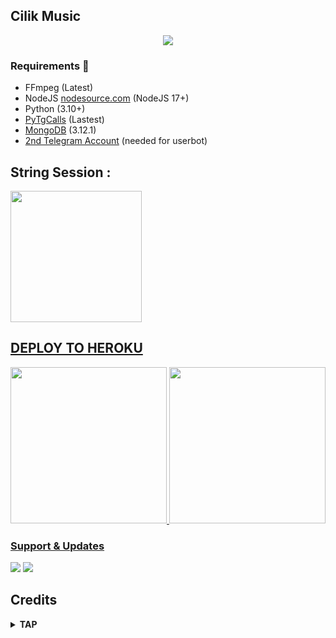 <h2 align="centre">Cilik Music</h2>

<p align="center">
  <img src="https://telegra.ph/file/062af7533fb7f44a30f0c.jpg">
</p>

<h3>Requirements 📝</h3>

- FFmpeg (Latest)
- NodeJS [nodesource.com](https://nodesource.com/) (NodeJS 17+)
- Python (3.10+)
- [PyTgCalls](https://github.com/pytgcalls/pytgcalls) (Lastest)
- [MongoDB](https://cloud.mongodb.com/) (3.12.1)
- [2nd Telegram Account](https://telegram.org/blog/themes-accounts#multiple-accounts) (needed for userbot)


## String Session :
<p align="left"><a href="https://t.me/CilikStringBot"><img src="https://img.shields.io/badge/Generate%20String%20Session-blue?style=for-the-flat&logo=telegram" width="210" height"34.45" /</a></p>

## DEPLOY TO HEROKU
<p align="left">
<a href="https://dashboard.heroku.com/new?template=https://github.com/Rzydx/CilikMusic.git"><img src="https://img.shields.io/badge/Deploy%20To%20Heroku-blueviolet?style=for-the-badge&logo=heroku" width="250""/</a>  
<a href="https://telegram.dog/XTZ_HerokuBot?start=Z3JleTQyMy9DaWxpa011c2ljIG1hc3Rlcg"><img src="https://img.shields.io/badge/Deploy%20Via%20Telegram-blue?style=for-the-badge&logo=telegram" width="250""/</a>  </p>

### Support & Updates 
<a href="https://t.me/CilikSupport"><img src="https://img.shields.io/badge/Join-Group%20Support-red.svg?style=for-the-badge&logo=Telegram"></a> 
<a href="https://t.me/CilikProject"><img src="https://img.shields.io/badge/Join-Updates%20Channel-red.svg?style=for-the-badge&logo=Telegram"></a>


## Credits

</details>

<details>
<summary><b> TAP </b></summary>
<br>

- [Yukki Music](https://github.com/TeamYukki/YukkiMusicBot)  
- [Pyrogram](https://github.com/pyrogram/pyrogram)
- [Py-Tgcalls](https://github.com/pytgcalls/pytgcalls)
- [CallsMusic Team](https://github.com/Callsmusic)
- [TheHamkerCat](https://github.com/TheHamkerCat)
- [Charon Baglari](https://github.com/XCBv021)

